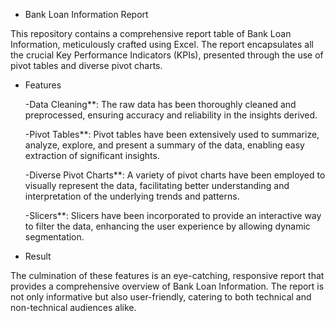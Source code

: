 * Bank Loan Information Report

This repository contains a comprehensive report table of Bank Loan Information, meticulously crafted using Excel. The report encapsulates all the crucial Key Performance Indicators (KPIs), presented through the use of pivot tables and diverse pivot charts.


* Features

  -Data Cleaning**: The raw data has been thoroughly cleaned and preprocessed, ensuring accuracy and reliability in the insights derived.
  
  -Pivot Tables**: Pivot tables have been extensively used to summarize, analyze, explore, and present a summary of the data, enabling easy extraction of significant insights.
  
  -Diverse Pivot Charts**: A variety of pivot charts have been employed to visually represent the data, facilitating better understanding and interpretation of the underlying trends and patterns.
  
  -Slicers**: Slicers have been incorporated to provide an interactive way to filter the data, enhancing the user experience by allowing dynamic segmentation.


* Result

The culmination of these features is an eye-catching, responsive report that provides a comprehensive overview of Bank Loan Information. The report is not only informative but also user-friendly, catering to both technical and non-technical audiences alike.
